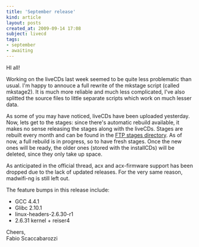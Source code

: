 ```yaml
---
title: 'September release'
kind: article
layout: posts
created_at: 2009-09-14 17:08
subject: livecd
tags:
- september
- awaiting
---
```

HI all!

Working on the liveCDs last week seemed to be quite less problematic than usual.
I'm happy to annouce a full rewrite of the mkstage script (called mkstage2). It is much more reliable and much less complicated, I've also splitted the source files to little separate scripts which work on much lesser data.

<!--MORE-->

As some of you may have noticed, liveCDs have been uploaded yesterday. Now, lets get to the stages: since there's automatic rebuild available, it makes no sense releasing the stages along with the liveCDs. Stages are rebuilt every month and can be found in the [FTP stages directory](ftp://ftp.faskatech.net/stages/). As of now, a full rebuild is in progress, so to have fresh stages. Once the new ones will be ready, the older ones (stored with the installCDs) will be deleted, since they only take up space.

As anticipated in the official thread, acx and acx-firmware support has been dropped due to the lack of updated releases. For the very same reason, madwifi-ng is still left out.

The feature bumps in this release include:

* GCC 4.4.1
* Glibc 2.10.1
* linux-headers-2.6.30-r1
* 2.6.31 kernel + reiser4

Cheers,  
Fabio Scaccabarozzi
